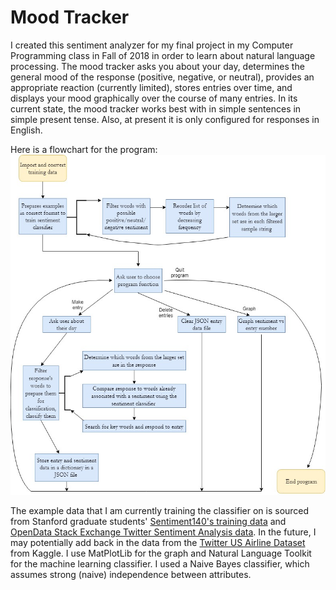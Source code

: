 # Mood Tracker

I created this sentiment analyzer for my final project in my Computer Programming class in Fall of 2018 in order to learn about natural language processing. The mood tracker asks you about your day, determines the general mood of the response (positive, negative, or neutral), provides an appropriate reaction (currently limited), stores entries over time, and displays your mood graphically over the course of many entries. In its current state, the mood tracker works best with in simple sentences in simple present tense. Also, at present it is only configured for responses in English.

Here is a flowchart for the program:
![Mood Tracker flowchart](moodTrackerFlowchart.jpg)

The example data that I am currently training the classifier on is sourced from Stanford graduate students' [Sentiment140's training data](http://help.sentiment140.com/for-students) and [OpenData Stack Exchange Twitter Sentiment Analysis data](https://old.datahub.io/dataset/twitter-sentiment-analysis/resource/091d6b4b-22e9-4a64-85c4-bdc8028183ac). In the future, I may potentially add back in the data from the [Twitter US Airline Dataset](https://www.kaggle.com/crowdflower/twitter-airline-sentiment) from Kaggle. I use MatPlotLib for the graph and Natural Language Toolkit for the machine learning classifier. I used a Naive Bayes classifier, which assumes strong (naive) independence between attributes.
